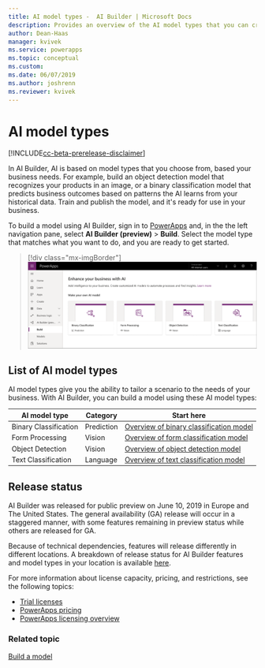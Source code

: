 ```yaml
---
title: AI model types -  AI Builder | Microsoft Docs
description: Provides an overview of the AI model types that you can create in AI Builder.
author: Dean-Haas
manager: kvivek
ms.service: powerapps
ms.topic: conceptual
ms.custom: 
ms.date: 06/07/2019
ms.author: joshrenn
ms.reviewer: kvivek
---
```


# AI model types

[!INCLUDE[cc-beta-prerelease-disclaimer](./includes/cc-beta-prerelease-disclaimer.md)]

In AI Builder, AI is based on model types that you choose from, based your business needs. For example, build an object detection model that recognizes your products in an image, or a binary classification model that predicts business outcomes based on patterns the AI learns from your historical data.  Train and publish the model, and it's ready for use in your business.

To build a model using AI Builder, sign in to [PowerApps](https://web.powerapps.com) and, in the the left navigation pane, select **AI Builder (preview)** > **Build**. Select the model type that matches what you want to do, and you are ready to get started.

> [!div class="mx-imgBorder"]
> ![AI Builder home page](media/ai-builder-home.png "AI Builder home page")

## List of AI model types 

AI model types give you the ability to tailor a scenario to the needs of your business. With AI Builder, you can build a model using these AI model types:  

| AI model type  | Category  | Start here
|---|---|---|
| Binary Classification   | Prediction  | [Overview of binary classification model](binary-classification-overview.md)
| Form Processing  | Vision   | [Overview of form classification model](form-processing-model-overview.md)
| Object Detection  | Vision   | [Overview of object detection model](object-detection-overview.md)
| Text Classification  |Language   | [Overview of text classification model](text-classification-overview.md)

## Release status

AI Builder was released for public preview on June 10, 2019 in Europe and The United States. The general availability (GA) release will occur in a staggered manner, with some features remaining in preview status while others are released for GA. 

Because of technical dependencies, features will release differently in different locations.  A breakdown of release status for AI Builder features and model types in your location is available [here](https://aka.ms/ai-builder-release-status).

For more information about license capacity, pricing, and restrictions, see the following topics:

 - [Trial licenses]()
 - [PowerApps pricing]()
 - [PowerApps licensing overview](//power-platform/admin/pricing-billing-skus)

### Related topic

[Build a model](build-model.md)
